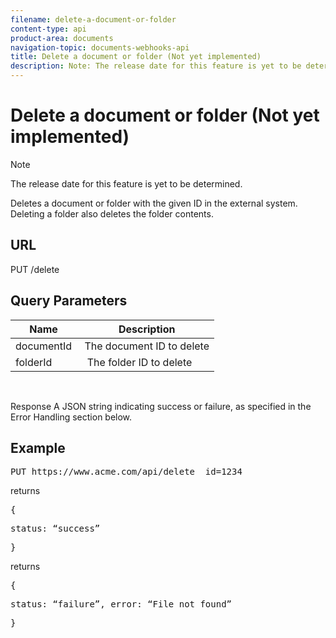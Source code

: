 ```yaml
---
filename: delete-a-document-or-folder
content-type: api
product-area: documents
navigation-topic: documents-webhooks-api
title: Delete a document or folder (Not yet implemented)
description: Note: The release date for this feature is yet to be determined.
---
```


# Delete a document or folder (Not yet implemented)

>[!NOTE]
>
>The release date for this feature is yet to be determined.

Deletes a document or folder with the given ID in the external system. Deleting a folder also deletes the folder contents.

## URL

PUT /delete

## Query Parameters

| Name&nbsp; |Description |
|---|---|
| documentId&nbsp; |The document ID to delete |
| folderId&nbsp; |&nbsp;The folder ID to delete |

&nbsp;&nbsp;

Response A JSON string indicating success or failure, as specified in the Error Handling section below.

## Example

<pre>PUT https://www.acme.com/api/delete ­­­­­­­­­­­­­­­­­­­­­­­­­­­­­­­­­­­­ id=1234 ­­­­­­­­­­­­­­­­­­­­­­­­­­­­­­­­­­­­</pre>returns
<pre>{</pre><pre>status: “success” </pre><pre>}</pre>returns
<pre>{</pre><pre>status: “failure”, error: “File not found”</pre><pre>}</pre>